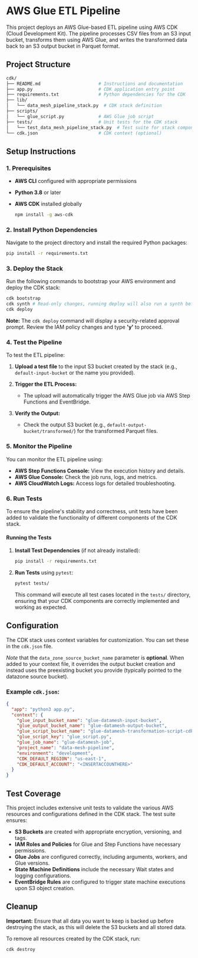 # AWS Glue ETL Pipeline

This project deploys an AWS Glue-based ETL pipeline using AWS CDK (Cloud Development Kit). The pipeline processes CSV files from an S3 input bucket, transforms them using AWS Glue, and writes the transformed data back to an S3 output bucket in Parquet format.
 
## Project Structure

```bash
cdk/
├── README.md                      # Instructions and documentation
├── app.py                         # CDK application entry point
├── requirements.txt               # Python dependencies for the CDK
├── lib/
│   └── data_mesh_pipeline_stack.py  # CDK stack definition
├── scripts/
│   └── glue_script.py             # AWS Glue job script
├── tests/                         # Unit tests for the CDK stack
│   └── test_data_mesh_pipeline_stack.py  # Test suite for stack components
└── cdk.json                       # CDK context (optional) 
```

## Setup Instructions

### 1. Prerequisites

- **AWS CLI** configured with appropriate permissions
- **Python 3.8** or later
- **AWS CDK** installed globally

  ```bash
  npm install -g aws-cdk
  ```

### 2. Install Python Dependencies

Navigate to the project directory and install the required Python packages:

```bash
pip install -r requirements.txt
```

### 3. Deploy the Stack

Run the following commands to bootstrap your AWS environment and deploy the CDK stack:

```bash
cdk bootstrap
cdk synth # Read-only changes, running deploy will also run a synth before it deploys
cdk deploy
```

**Note:** The `cdk deploy` command will display a security-related approval prompt. Review the IAM policy changes and type **'y'** to proceed.

### 4. Test the Pipeline

To test the ETL pipeline:

1. **Upload a test file** to the input S3 bucket created by the stack (e.g., `default-input-bucket` or the name you provided).

2. **Trigger the ETL Process:**
    - The upload will automatically trigger the AWS Glue job via AWS Step Functions and EventBridge.

3. **Verify the Output:**
    - Check the output S3 bucket (e.g., `default-output-bucket/transformed/`) for the transformed Parquet files.

### 5. Monitor the Pipeline

You can monitor the ETL pipeline using:

- **AWS Step Functions Console:** View the execution history and details.
- **AWS Glue Console:** Check the job runs, logs, and metrics.
- **AWS CloudWatch Logs:** Access logs for detailed troubleshooting.

### 6. Run Tests

To ensure the pipeline's stability and correctness, unit tests have been added to validate the functionality of different components of the CDK stack.

#### Running the Tests

1. **Install Test Dependencies** (if not already installed):

   ```bash
   pip install -r requirements.txt
   ```

2. **Run Tests** using `pytest`:

   ```bash
   pytest tests/
   ```

   This command will execute all test cases located in the `tests/` directory, ensuring that your CDK components are correctly implemented and working as expected.

## Configuration

The CDK stack uses context variables for customization. You can set these in the `cdk.json` file.

*Note* that the `data_zone_source_bucket_name` parameter is **optional**. When added to your context file, it overrides the output bucket creation and instead uses the preexisting bucket you provide (typically pointed to the datazone source bucket).

### Example `cdk.json`:

```json
{
  "app": "python3 app.py",
  "context": {
    "glue_input_bucket_name": "glue-datamesh-input-bucket",
    "glue_output_bucket_name": "glue-datamesh-output-bucket",
    "glue_script_bucket_name": "glue-datamesh-transformation-script-cdk",
    "glue_script_key": "glue_script.py",
    "glue_job_name": "glue-datamesh-job",
    "project_name": "data-mesh-pipeline",
    "environment": "development",
    "CDK_DEFAULT_REGION": "us-east-1",
    "CDK_DEFAULT_ACCOUNT": "<INSERTACCOUNTHERE>"
  }
}
```

## Test Coverage

This project includes extensive unit tests to validate the various AWS resources and configurations defined in the CDK stack. The test suite ensures:

- **S3 Buckets** are created with appropriate encryption, versioning, and tags.
- **IAM Roles and Policies** for Glue and Step Functions have necessary permissions.
- **Glue Jobs** are configured correctly, including arguments, workers, and Glue versions.
- **State Machine Definitions** include the necessary Wait states and logging configurations.
- **EventBridge Rules** are configured to trigger state machine executions upon S3 object creation.

## Cleanup

**Important:** Ensure that all data you want to keep is backed up before destroying the stack, as this will delete the S3 buckets and all stored data.

To remove all resources created by the CDK stack, run:

```bash
cdk destroy
```
